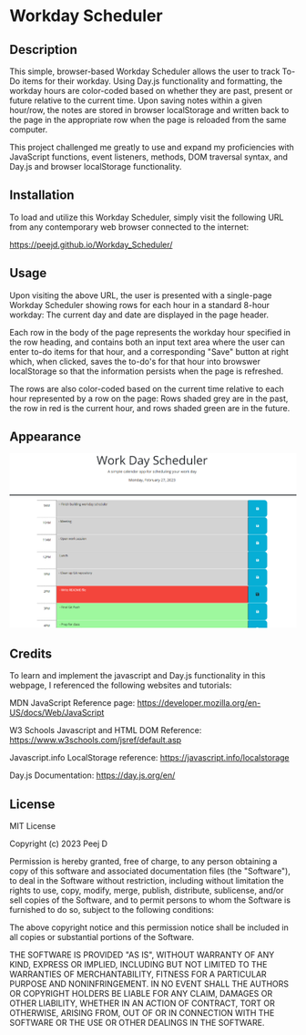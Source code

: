 # Workday Scheduler


## Description

This simple, browser-based Workday Scheduler allows the user to track To-Do items for their workday.
Using Day.js functionality and formatting, the workday hours are color-coded based on whether they are past, present or future relative to the current time.
Upon saving notes within a given hour/row, the notes are stored in browser localStorage and written back to the page in the appropriate row when the page is reloaded from the same computer.

This project challenged me greatly to use and expand my proficiencies with JavaScript functions, event listeners, methods, DOM traversal syntax, and Day.js and browser localStorage functionality.



## Installation

To load and utilize this Workday Scheduler, simply visit the following URL from any contemporary web browser connected to the internet:

https://peejd.github.io/Workday_Scheduler/


## Usage

Upon visiting the above URL, the user is presented with a single-page Workday Scheduler showing rows for each hour in a standard 8-hour workday:
The current day and date are displayed in the page header.

Each row in the body of the page represents the workday hour specified in the row heading, and contains both an input text area where the user can enter to-do items for that hour, and a corresponding "Save" button at right which, when clicked, saves the to-do's for that hour into browswer localStorage so that the information persists when the page is refreshed.

The rows are also color-coded based on the current time relative to each hour represented by a row on the page:
Rows shaded grey are in the past, the row in red is the current hour, and rows shaded green are in the future.



## Appearance

![Screenshot of the Workday Scheduler webpage.](./Assets/WorkdayScheduler_Screenshot.png)



## Credits

To learn and implement the javascript and Day.js functionality in this webpage, I referenced the following websites and tutorials:

MDN JavaScript Reference page:
https://developer.mozilla.org/en-US/docs/Web/JavaScript


W3 Schools Javascript and HTML DOM Reference:
https://www.w3schools.com/jsref/default.asp


Javascript.info LocalStorage reference:
https://javascript.info/localstorage


Day.js Documentation:
https://day.js.org/en/




## License

MIT License

Copyright (c) 2023 Peej D

Permission is hereby granted, free of charge, to any person obtaining a copy
of this software and associated documentation files (the "Software"), to deal
in the Software without restriction, including without limitation the rights
to use, copy, modify, merge, publish, distribute, sublicense, and/or sell
copies of the Software, and to permit persons to whom the Software is
furnished to do so, subject to the following conditions:

The above copyright notice and this permission notice shall be included in all
copies or substantial portions of the Software.

THE SOFTWARE IS PROVIDED "AS IS", WITHOUT WARRANTY OF ANY KIND, EXPRESS OR
IMPLIED, INCLUDING BUT NOT LIMITED TO THE WARRANTIES OF MERCHANTABILITY,
FITNESS FOR A PARTICULAR PURPOSE AND NONINFRINGEMENT. IN NO EVENT SHALL THE
AUTHORS OR COPYRIGHT HOLDERS BE LIABLE FOR ANY CLAIM, DAMAGES OR OTHER
LIABILITY, WHETHER IN AN ACTION OF CONTRACT, TORT OR OTHERWISE, ARISING FROM,
OUT OF OR IN CONNECTION WITH THE SOFTWARE OR THE USE OR OTHER DEALINGS IN THE
SOFTWARE.
